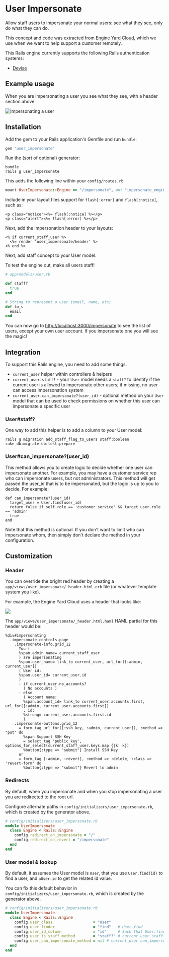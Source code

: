 # User Impersonate

Allow staff users to impersonate your normal users: see what they see, only do what they can do.

This concept and code was extracted from [Engine Yard Cloud](http://www.engineyard.com/products/cloud), which we use when we want to help support a customer remotely.

This Rails engine currently supports the following Rails authentication systems:

* [Devise](https://github.com/plataformatec/devise)

## Example usage

When you are impersonating a user you see what they see, with a header section above:

<img src="https://img.skitch.com/20120919-c8382rgdcub7gsh2p82k8reng3.png" alt="Impersonating a user" />

## Installation

Add the gem to your Rails application's Gemfile and run `bundle`:

``` ruby
gem "user_impersonate"
```

Run the (sort of optional) generator:

```
bundle
rails g user_impersonate
```

This adds the following line within your `config/routes.rb`:

``` ruby
mount UserImpersonate::Engine => "/impersonate", as: "impersonate_engine"
```

Include in your layout files support for `flash[:error]` and `flash[:notice]`, such as:

``` erb
<p class="notice"><%= flash[:notice] %></p>
<p class="alert"><%= flash[:error] %></p>
```

Next, add the impersonation header to your layouts:

``` erb
<% if current_staff_user %>
  <%= render 'user_impersonate/header' %>
<% end %>
```

Next, add staff concept to your User model.

To test the engine out, make all users staff!

``` ruby
# app/models/user.rb

def staff?
  true
end

# String to represent a user (email, name, etc)
def to_s
  email
end
```

You can now go to [http://localhost:3000/impersonate](http://localhost:3000/impersonate) to see the list of users, except your own user account. If you impersonate one you will see the magic!

## Integration

To support this Rails engine, you need to add some things.

* `current_user` helper within controllers & helpers
* `current_user.staff?` - your `User` model needs a `staff?` to identify if the current user is allowed to impersonate other users; if missing, no user can access impersonation system
* `current_user.can_impersonate?(user_id)` - optional method on your `User` model that can be used to check permissions on whether this user can impersonate a specific user

### User#staff?

One way to add this helper is to add a column to your User model:

```
rails g migration add_staff_flag_to_users staff:boolean
rake db:migrate db:test:prepare
```

### User#can_impersonate?(user_id)

This method allows you to create logic to decide whether one user can impersonate another.  For example, you may have a customer service rep who can impersonate users, but not administrators.  This method will get passed the user_id that is to be impersonated, but the logic is up to you to decide.  For example:

```
def can_impersonate?(user_id)
  target_user = User.find(user_id)
  return false if self.role == 'customer service' && target_user.role == 'admin'
  true
end
```

Note that this method is optional.  If you don't want to limit who can impersonate whom, then simply don't declare the method in your configuration.

## Customization

### Header


You can override the bright red header by creating a `app/views/user_impersonate/_header.html.erb` file (or whatever template system you like).

For example, the Engine Yard Cloud uses a header that looks like:

![](https://img.skitch.com/20120915-mk8mnpdsu5nuym3bxs678qf1a8.png)

The `app/views/user_impersonate/_header.html.haml` HAML partial for this header would be:

``` haml
%div#impersonating
  .impersonate-controls.page
    .impersonate-info.grid_12
      You (
      %span.admin_name= current_staff_user
      ) are impersonating
      %span.user_name= link_to current_user, url_for([:admin, current_user])
      ( User id:
      %span.user_id= current_user.id
      )
      - if current_user.no_accounts?
        ( No accounts )
      - else
        ( Account name:
        %span.account_id= link_to current_user.accounts.first, url_for([:admin, current_user.accounts.first])
        , id:
        %strong= current_user.accounts.first.id
        )
    .impersonate-buttons.grid_12
      = form_tag url_for([:ssh_key, :admin, current_user]), :method => "put" do
        %span Support SSH Key
        = select_tag 'public_key', options_for_select(current_staff_user.keys.map {|k| k})
        %button{:type => "submit"} Install SSH Key
      or
      = form_tag [:admin, :revert], :method => :delete, :class => 'revert-form' do
        %button{:type => "submit"} Revert to admin
```

### Redirects

By default, when you impersonate and when you stop impersonating a user you are redirected to the root url.

Configure alternate paths in `config/initializers/user_impersonate.rb`, which is created by the generator above.

``` ruby
# config/initializers/user_impersonate.rb
module UserImpersonate
  class Engine < Rails::Engine
    config.redirect_on_impersonate = "/"
    config.redirect_on_revert = "/impersonate"
  end
end
```

### User model & lookup

By default, it assumes the User model is `User`, that you use `User.find(id)` to find a user, and `aUser.id` to get the related id value.

You can fix this default behavior in `config/initializers/user_impersonate.rb`, which is created by the generator above.

``` ruby
# config/initializers/user_impersonate.rb
module UserImpersonate
  class Engine < Rails::Engine
    config.user_class                  = "User"
    config.user_finder                 = "find"   # User.find
    config.user_id_column              = "id"     # Such that User.find(aUser.id) works
    config.user_is_staff_method        = "staff?" # current_user.staff?
    config.user_can_impersonate_method = nil # current_user.can_impersonate?(user_id)
  end
end
```
